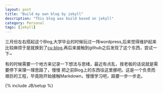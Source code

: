 ```yaml
---
layout: post
title: "Build my own blog by jekyll"
description: "This blog was build based on jekyll"
category: Personal
tags: [jekyll]
---
```

  三月份左右搭起这个Blog,大学毕业的时候玩过一阵wordpress,后来觉得维护起来比较麻烦于是就换到了[cu blog](http://blog.chinaunix.net/uid/24701781.html),再后来接触到github之后发现了这个东西，尝试一下~

  有的时候需要一个地方来记录一下想法与思绪，最近有点乱，按老板的话说就是需要停下来理一理思路了，慢慢 把之前Blog上的东西往这里挪吧。这是一个负责而艰巨的工程，毕竟刚开始接触Markdown，慢慢学习吧，路要一步一步走。

{% include JB/setup %}
